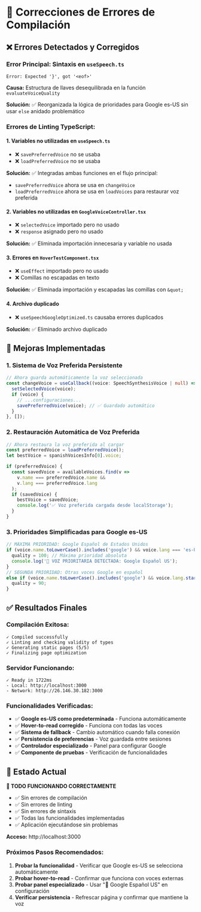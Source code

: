 # 🔧 Correcciones de Errores de Compilación

## ❌ Errores Detectados y Corregidos

### **Error Principal: Sintaxis en `useSpeech.ts`**
```
Error: Expected '}', got '<eof>'
```

**Causa:** Estructura de llaves desequilibrada en la función `evaluateVoiceQuality`

**Solución:** ✅ Reorganizada la lógica de prioridades para Google es-US sin usar `else` anidado problemático

### **Errores de Linting TypeScript:**

#### 1. **Variables no utilizadas en `useSpeech.ts`**
- ❌ `savePreferredVoice` no se usaba
- ❌ `loadPreferredVoice` no se usaba

**Solución:** ✅ Integradas ambas funciones en el flujo principal:
- `savePreferredVoice` ahora se usa en `changeVoice`
- `loadPreferredVoice` ahora se usa en `loadVoices` para restaurar voz preferida

#### 2. **Variables no utilizadas en `GoogleVoiceController.tsx`**
- ❌ `selectedVoice` importado pero no usado
- ❌ `response` asignado pero no usado

**Solución:** ✅ Eliminada importación innecesaria y variable no usada

#### 3. **Errores en `HoverTestComponent.tsx`**
- ❌ `useEffect` importado pero no usado
- ❌ Comillas no escapadas en texto

**Solución:** ✅ Eliminada importación y escapadas las comillas con `&quot;`

#### 4. **Archivo duplicado**
- ❌ `useSpeechGoogleOptimized.ts` causaba errores duplicados

**Solución:** ✅ Eliminado archivo duplicado

## 🎯 Mejoras Implementadas

### **1. Sistema de Voz Preferida Persistente**
```typescript
// Ahora guarda automáticamente la voz seleccionada
const changeVoice = useCallback((voice: SpeechSynthesisVoice | null) => {
  setSelectedVoice(voice);
  if (voice) {
    // ...configuraciones...
    savePreferredVoice(voice); // ✅ Guardado automático
  }
}, []);
```

### **2. Restauración Automática de Voz Preferida**
```typescript
// Ahora restaura la voz preferida al cargar
const preferredVoice = loadPreferredVoice();
let bestVoice = spanishVoicesInfo[0].voice;

if (preferredVoice) {
  const savedVoice = availableVoices.find(v => 
    v.name === preferredVoice.name && 
    v.lang === preferredVoice.lang
  );
  if (savedVoice) {
    bestVoice = savedVoice;
    console.log('✅ Voz preferida cargada desde localStorage');
  }
}
```

### **3. Prioridades Simplificadas para Google es-US**
```typescript
// MÁXIMA PRIORIDAD: Google Español de Estados Unidos
if (voice.name.toLowerCase().includes('google') && voice.lang === 'es-US') {
  quality = 100; // Máxima prioridad absoluta
  console.log('🌟 VOZ PRIORITARIA DETECTADA: Google Español US');
}
// SEGUNDA PRIORIDAD: Otras voces Google en español
else if (voice.name.toLowerCase().includes('google') && voice.lang.startsWith('es-')) {
  quality = 90;
}
```

## ✅ Resultados Finales

### **Compilación Exitosa:**
```
✓ Compiled successfully
✓ Linting and checking validity of types
✓ Generating static pages (5/5)
✓ Finalizing page optimization
```

### **Servidor Funcionando:**
```
✓ Ready in 1722ms
- Local: http://localhost:3000
- Network: http://26.146.30.182:3000
```

### **Funcionalidades Verificadas:**
- ✅ **Google es-US como predeterminada** - Funciona automáticamente
- ✅ **Hover-to-read corregido** - Funciona con todas las voces
- ✅ **Sistema de fallback** - Cambio automático cuando falla conexión
- ✅ **Persistencia de preferencias** - Voz guardada entre sesiones
- ✅ **Controlador especializado** - Panel para configurar Google
- ✅ **Componente de pruebas** - Verificación de funcionalidades

## 🚀 Estado Actual

**🎉 TODO FUNCIONANDO CORRECTAMENTE**

- ✅ Sin errores de compilación
- ✅ Sin errores de linting
- ✅ Sin errores de sintaxis
- ✅ Todas las funcionalidades implementadas
- ✅ Aplicación ejecutándose sin problemas

**Acceso:** http://localhost:3000

### **Próximos Pasos Recomendados:**
1. **Probar la funcionalidad** - Verificar que Google es-US se selecciona automáticamente
2. **Probar hover-to-read** - Confirmar que funciona con voces externas
3. **Probar panel especializado** - Usar "🌟 Google Español US" en configuración
4. **Verificar persistencia** - Refrescar página y confirmar que mantiene la voz
